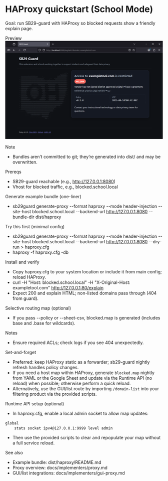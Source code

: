 # HAProxy quickstart (School Mode)

Goal: run SB29-guard with HAProxy so blocked requests show a friendly explain page.

Preview
![Explain page screenshot](../../screenshot-2025-08-09-204319.png)

Note
- Bundles aren’t committed to git; they’re generated into dist/ and may be overwritten.

Prereqs
- SB29-guard reachable (e.g., http://127.0.0.1:8080)
- Vhost for blocked traffic, e.g., blocked.school.local

Generate example bundle (one-liner)
- sb29guard generate-proxy --format haproxy --mode header-injection --site-host blocked.school.local --backend-url http://127.0.0.1:8080 --bundle-dir dist/haproxy

Try this first (minimal config)
- sb29guard generate-proxy --format haproxy --mode header-injection --site-host blocked.school.local --backend-url http://127.0.0.1:8080 --dry-run > haproxy.cfg
- haproxy -f haproxy.cfg -db

Install and verify
- Copy haproxy.cfg to your system location or include it from main config; reload HAProxy.
- curl -H "Host: blocked.school.local" -H "X-Original-Host: exampletool.com" http://127.0.0.1:80/explain
- Expect 200 and explain HTML; non-listed domains pass through (404 from guard).

Selective routing map (optional)
- If you pass --policy or --sheet-csv, blocked.map is generated (includes base and .base for wildcards).

Notes
- Ensure required ACLs; check logs if you see 404 unexpectedly.

Set-and-forget
- Preferred: keep HAProxy static as a forwarder; sb29-guard nightly refresh handles policy changes.
- If you need a host map within HAProxy, generate `blocked.map` nightly from YAML or the Google Sheet and update via the Runtime API (no reload) when possible; otherwise perform a quick reload.
- Alternatively, use the GUI/list route by importing `/domain-list` into your filtering product via the provided scripts.

Runtime API setup (optional)
- In haproxy.cfg, enable a local admin socket to allow map updates:
```
global
	stats socket ipv4@127.0.0.1:9999 level admin
```
- Then use the provided scripts to clear and repopulate your map without a full service reload.

See also
- Example bundle: dist/haproxy/README.md
- Proxy overview: docs/implementers/proxy.md
- GUI/list integrations: docs/implementers/gui-proxy.md
